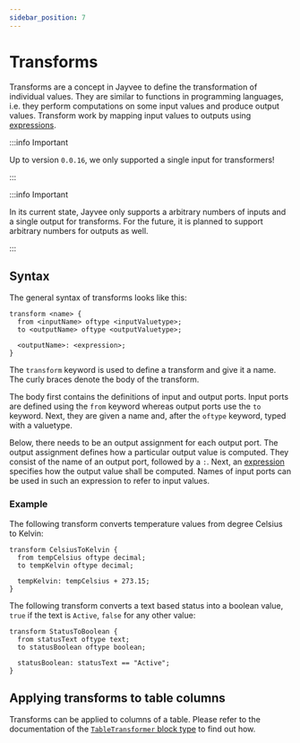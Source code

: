 ```yaml
---
sidebar_position: 7
---
```


# Transforms

Transforms are a concept in Jayvee to define the transformation of individual values.
They are similar to functions in programming languages, i.e. they perform computations on some input values and produce output values. Transform work by mapping input values to outputs using [expressions](./expressions.md).

:::info Important

Up to version `0.0.16`, we only supported a single input for transformers!

:::

:::info Important

In its current state, Jayvee only supports a arbitrary numbers of inputs and a single output for transforms.
For the future, it is planned to support arbitrary numbers for outputs as well.

:::


## Syntax

The general syntax of transforms looks like this:

```jayvee
transform <name> {
  from <inputName> oftype <inputValuetype>;
  to <outputName> oftype <outputValuetype>;

  <outputName>: <expression>;
}
```

The `transform` keyword is used to define a transform and give it a name.
The curly braces denote the body of the transform.

The body first contains the definitions of input and output ports.
Input ports are defined using the `from` keyword whereas output ports use the `to` keyword.
Next, they are given a name and, after the `oftype` keyword, typed with a valuetype.

Below, there needs to be an output assignment for each output port.
The output assignment defines how a particular output value is computed.
They consist of the name of an output port, followed by a `:`.
Next, an [expression](./expressions.md) specifies how the output value shall be computed.
Names of input ports can be used in such an expression to refer to input values.

### Example

The following transform converts temperature values from degree Celsius to Kelvin:

```jayvee
transform CelsiusToKelvin {
  from tempCelsius oftype decimal;
  to tempKelvin oftype decimal;

  tempKelvin: tempCelsius + 273.15;
}
```

The following transform converts a text based status into a boolean value, `true` if the text is `Active`, `false` for any other value:

```jayvee
transform StatusToBoolean {
  from statusText oftype text;
  to statusBoolean oftype boolean;

  statusBoolean: statusText == "Active";
}
```

## Applying transforms to table columns

Transforms can be applied to columns of a table.
Please refer to the documentation of the [`TableTransformer` block type](./block-types/TableTransformer.md) to find out how.
